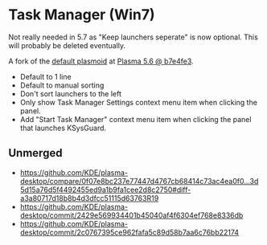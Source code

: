 # Task Manager (Win7)

Not really needed in 5.7 as "Keep launchers seperate" is now optional. This will probably be deleted eventually.

A fork of the [default plasmoid](https://github.com/KDE/plasma-desktop/tree/master/applets/taskmanager) at [Plasma 5.6 @ b7e4fe3](https://github.com/KDE/plasma-desktop/commit/b7e4fe36133ec8be060b11878adaba962a3b2696).

* Default to 1 line
* Default to manual sorting
* Don't sort launchers to the left
* Only show Task Manager Settings context menu item when clicking the panel.
* Add "Start Task Manager" context menu item when clicking the panel that launches KSysGuard.

## Unmerged

* https://github.com/KDE/plasma-desktop/compare/0f07e8bc237e77447d4767cb68414c73ac4ea0f0...3d5d15a76d5f4492455ed9a1b9fa1cee2d8c2750#diff-a3a80717d18b8b4d3dfcc51115d63763R19
* https://github.com/KDE/plasma-desktop/commit/2429e569934401b45040af4f6304ef768e8336db
* https://github.com/KDE/plasma-desktop/commit/2c0767395ce962fafa5c89d58b7aa6c76bb22174
